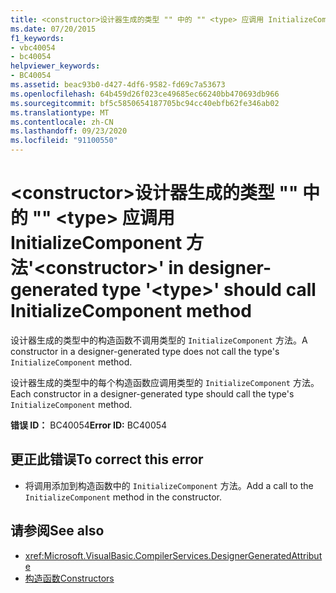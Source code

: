 ```yaml
---
title: <constructor>设计器生成的类型 "" 中的 "" <type> 应调用 InitializeComponent 方法
ms.date: 07/20/2015
f1_keywords:
- vbc40054
- bc40054
helpviewer_keywords:
- BC40054
ms.assetid: beac93b0-d427-4df6-9582-fd69c7a53673
ms.openlocfilehash: 64b459d26f023ce49685ec66240bb470693db966
ms.sourcegitcommit: bf5c5850654187705bc94cc40ebfb62fe346ab02
ms.translationtype: MT
ms.contentlocale: zh-CN
ms.lasthandoff: 09/23/2020
ms.locfileid: "91100550"
---
```

# <a name="constructor-in-designer-generated-type-type-should-call-initializecomponent-method"></a><span data-ttu-id="16569-102">\<constructor>设计器生成的类型 "" 中的 "" \<type> 应调用 InitializeComponent 方法</span><span class="sxs-lookup"><span data-stu-id="16569-102">'\<constructor>' in designer-generated type '\<type>' should call InitializeComponent method</span></span>

<span data-ttu-id="16569-103">设计器生成的类型中的构造函数不调用类型的 `InitializeComponent` 方法。</span><span class="sxs-lookup"><span data-stu-id="16569-103">A constructor in a designer-generated type does not call the type's `InitializeComponent` method.</span></span>  
  
 <span data-ttu-id="16569-104">设计器生成的类型中的每个构造函数应调用类型的 `InitializeComponent` 方法。</span><span class="sxs-lookup"><span data-stu-id="16569-104">Each constructor in a designer-generated type should call the type's `InitializeComponent` method.</span></span>  
  
 <span data-ttu-id="16569-105">**错误 ID：** BC40054</span><span class="sxs-lookup"><span data-stu-id="16569-105">**Error ID:** BC40054</span></span>  
  
## <a name="to-correct-this-error"></a><span data-ttu-id="16569-106">更正此错误</span><span class="sxs-lookup"><span data-stu-id="16569-106">To correct this error</span></span>  
  
- <span data-ttu-id="16569-107">将调用添加到构造函数中的 `InitializeComponent` 方法。</span><span class="sxs-lookup"><span data-stu-id="16569-107">Add a call to the `InitializeComponent` method in the constructor.</span></span>  
  
## <a name="see-also"></a><span data-ttu-id="16569-108">请参阅</span><span class="sxs-lookup"><span data-stu-id="16569-108">See also</span></span>

- <xref:Microsoft.VisualBasic.CompilerServices.DesignerGeneratedAttribute>
- [<span data-ttu-id="16569-109">构造函数</span><span class="sxs-lookup"><span data-stu-id="16569-109">Constructors</span></span>](../programming-guide/concepts/object-oriented-programming.md#constructors)
